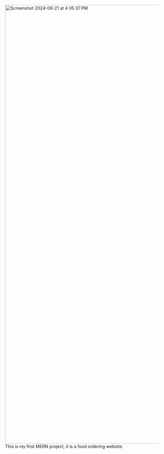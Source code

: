 <img width="1440" alt="Screenshot 2024-06-21 at 4 05 07 PM" src="https://github.com/danielkshitij-005/Flavor-Fleet/assets/172040946/24d1115e-b855-476c-9638-fff3747cfbc5">This is my first MERN project, it is a food ordering website.
